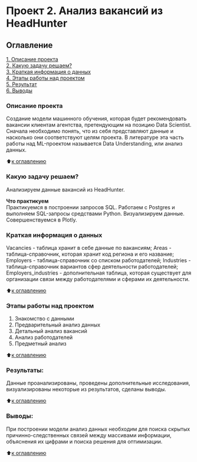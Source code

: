 # Проект 2. Анализ вакансий из HeadHunter

## Оглавление  
[1. Описание проекта](https://github.com/Webbigail1/Homework/blob/main/Learning/Блок_2/Project-2.Анализ%20вакансий%20из%20HeadHunter/README.md#Описание-проекта)  
[2. Какую задачу решаем?](https://github.com/Webbigail1/Homework/blob/main/Learning/Блок_2/Project-2.Анализ%20вакансий%20из%20HeadHunter/README.md#Какую-задачу-решаем)  
[3. Краткая информация о данных](https://github.com/Webbigail1/Homework/blob/main/Learning/Блок_2/Project-2.Анализ%20вакансий%20из%20HeadHunter/README.md#Краткая-информация-о-данных)  
[4. Этапы работы над проектом](https://github.com/Webbigail1/Homework/blob/main/Learning/Блок_2/Project-2.Анализ%20вакансий%20из%20HeadHunter/README.md#Этапы-работы-над-проектом)  
[5. Результат](https://github.com/Webbigail1/Homework/blob/main/Learning/Блок_2/Project-2.Анализ%20вакансий%20из%20HeadHunter/README.md#Результат)    
[6. Выводы](https://github.com/Webbigail1/Homework/blob/main/Learning/Блок_2/Project-2.Анализ%20вакансий%20из%20HeadHunter/README.md#Выводы) 

### Описание проекта    
Создание модели машинного обучения, которая будет рекомендовать вакансии клиентам агентства, претендующим на позицию Data Scientist. Сначала необходимо понять, что из себя представляют данные и насколько они соответствуют целям проекта. В литературе эта часть работы над ML-проектом называется Data Understanding, или анализ данных.

:arrow_up:[к оглавлению](https://github.com/Webbigail1/Homework/blob/main/Learning/Блок_2/Project-2.Анализ%20вакансий%20из%20HeadHunter/README.md#Оглавление)


### Какую задачу решаем?    
Анализируем данные вакансий из HeadHunter.

**Что практикуем**     
Практикуемся в построении запросов SQL.
Работаем с Postgres и выполняем SQL-запросы средствами Python.
Визуализируем данные.
Совершенствуемся в Plotly.


### Краткая информация о данных
Vacancies - таблица хранит в себе данные по вакансиям;
Areas - таблица-справочник, которая хранит код региона и его название;
Employers - таблица-справочник со списком работодателей;
Industries - таблица-справочник вариантов сфер деятельности работодателей;
Employers_industries - дополнительная таблица, которая существует для организации связи между работодателями и сферами их деятельности.
  
:arrow_up:[к оглавлению](https://github.com/Webbigail1/Homework/blob/main/Learning/Блок_2/Project-2.Анализ%20вакансий%20из%20HeadHunter/README.md#Оглавление)


### Этапы работы над проектом  
1. Знакомство с данными
2. Предварительный анализ данных
3. Детальный анализ вакансий
4. Анализ работодателей
5. Предметный анализ

:arrow_up:[к оглавлению](https://github.com/Webbigail1/Homework/blob/main/Learning/Блок_2/Project-2.Анализ%20вакансий%20из%20HeadHunter/README.md#Оглавление)


### Результаты:  
Данные проанализированы, проведены дополнительные исследования, визуализированы некоторые из результатов, сделаны выводы.

:arrow_up:[к оглавлению](https://github.com/Webbigail1/Homework/blob/main/Learning/Блок_2/Project-2.Анализ%20вакансий%20из%20HeadHunter/README.md#Оглавление)


### Выводы:  
При построении модели анализ данных необходим для поиска скрытых причинно-следственных связей между массивами информации, объяснения их цифрами и поиска решения для оптимизации.

:arrow_up:[к оглавлению](https://github.com/Webbigail1/Homework/blob/main/Learning/Блок_2/Project-2.Анализ%20вакансий%20из%20HeadHunter/README.md#Оглавление)


